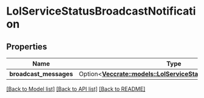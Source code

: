 # LolServiceStatusBroadcastNotification

## Properties

Name | Type | Description | Notes
------------ | ------------- | ------------- | -------------
**broadcast_messages** | Option<[**Vec<crate::models::LolServiceStatusBroadcastMessage>**](LolServiceStatusBroadcastMessage.md)> |  | [optional]

[[Back to Model list]](../README.md#documentation-for-models) [[Back to API list]](../README.md#documentation-for-api-endpoints) [[Back to README]](../README.md)


